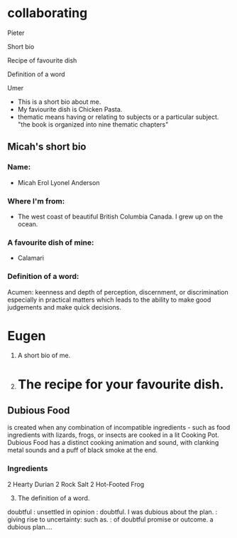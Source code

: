 # collaborating

Pieter

Short bio

Recipe of favourite dish

Definition of a word

Umer

- This is a short bio about me.
- My faviourite dish is Chicken Pasta.
- thematic means having or relating to subjects or a particular subject.
"the book is organized into nine thematic chapters"

## Micah's short bio

### Name:
- Micah Erol Lyonel Anderson

### Where I'm from:
- The west coast of beautiful British Columbia Canada. I grew up on the ocean.

### A favourite dish of mine:
- Calamari

### Definition of a word:

Acumen: keenness and depth of perception, discernment, or discrimination especially in practical matters which leads to the ability to make good judgements and make quick decisions.


# Eugen

1. A short bio of me.


2. # The recipe for your favourite dish.

## Dubious Food 
is created when any combination of incompatible ingredients - such as food ingredients with lizards, frogs, or insects are cooked in a lit Cooking Pot. Dubious Food has a distinct cooking animation and sound, with clanking metal sounds and a puff of black smoke at the end. 

### Ingredients 
2 Hearty Durian
2 Rock Salt
2 Hot-Footed Frog


3. The definition of a word.

doubtful
: unsettled in opinion : doubtful. I was dubious about the plan. : giving rise to uncertainty: such as. : of doubtful promise or outcome. a dubious plan....
